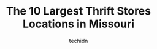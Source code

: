 ---
layout: ampstory
image: https://i0.wp.com/paketmu.com/wp-content/uploads/2023/06/stuff-n-more-0-in-missouri-1686367483.jpeg?resize=640,853
author: techidn
featured: false
description: Explore the diverse Thrift Store scene in Missouri, home to an incredible selection of 10 establishments catering to every taste. Whether youre in search of iconic favorites or undiscovered
title: The 10 Largest Thrift Stores Locations in Missouri
cover:
   title: The 10 Largest Thrift Stores Locations in Missouri
   subtitle: RICKPATE
   background: https://paketmu.com/wp-content/uploads/2023/06/stuff-n-more-0-in-missouri-1686367483.jpeg

pages: 
 - layout: thirds
   top: <h1>#1 Goodwill Store and Donation Center</h1>
   bottom: "<p>The prices at this Goodwill are absolutely ridiculous. $25 for used jeans, $45 for used shoes, and $30+ for jackets! Substantial price increases implemented every 6 month</p>"
   background: https://paketmu.com/wp-content/uploads/2023/06/stuff-n-more-1-in-missouri-1686367483.jpeg
   backgroundblur: true
 - layout: thirds
   top: <h1>#2 Frugals Family Thrift Store</h1>
   bottom: "<p>Went to donate a truck load of stuff (some of which is pictured) and the older lady said we dont want any of it. Apparently they are stocked up and dont need anymore ga</p>"
   background: https://paketmu.com/wp-content/uploads/2023/06/stuff-n-more-2-in-missouri-1686367484.jpeg
   cta:
      link: https://paketmu.com/the-10-largest-thrift-stores-locations-in-missouri/
      text: The 10 Largest Thrift Stores Locations in Missouri
 - layout: thirds
   top: <h1>#3 Goodwill Store and Donation Center</h1>
   bottom: "<p>This use to be one of my favorite place to shop. Unfortunately the past couple years the prices has went up tremendously. Not the least bit impressed</p>"
   background: https://paketmu.com/wp-content/uploads/2023/06/stuff-n-more-3-in-missouri-1686367485.jpeg
   cta:
      link: https://paketmu.com/the-10-largest-thrift-stores-locations-in-missouri/
      text: The 10 Largest Thrift Stores Locations in Missouri
 - layout: thirds
   top: <h1>#4 Goodwill Store and Donation Center</h1>
   bottom: "<p>14373 Manchester Rd, Manchester, MO 63011, United States</p>"
   background: https://images.unsplash.com/photo-1620421680010-0766ff230392?ixlib=rb-4.0.3&ixid=MnwxMjA3fDB8MHxwaG90by1wYWdlfHx8fGVufDB8fHx8&auto=format&fit=crop&w=640&h=853&q=80
   cta:
      link: https://paketmu.com/the-10-largest-thrift-stores-locations-in-missouri/
      text: The 10 Largest Thrift Stores Locations in Missouri
 - layout: thirds
   top: <h1>#5 Goodwill Store and Donation Center</h1>
   bottom: "<p>9116 Manchester Rd, St. Louis, MO 63144, United States</p>"
   background: https://images.unsplash.com/photo-1614648718611-0635f29016cb?ixlib=rb-4.0.3&ixid=MnwxMjA3fDB8MHxwaG90by1wYWdlfHx8fGVufDB8fHx8&auto=format&fit=crop&w=640&h=853&q=80
   cta:
      link: https://paketmu.com/the-10-largest-thrift-stores-locations-in-missouri/
      text: The 10 Largest Thrift Stores Locations in Missouri
 - layout: thirds
   top: <h1>#6 Salvation Army Thrift Store</h1>
   bottom: "<p>1737 S Campbell Ave, Springfield, MO 65807, United States</p>"
   background: https://images.unsplash.com/photo-1549241520-425e3dfc01cb?ixlib=rb-4.0.3&ixid=MnwxMjA3fDB8MHxwaG90by1wYWdlfHx8fGVufDB8fHx8&auto=format&fit=crop&w=640&h=853&q=80
   cta:
      link: https://paketmu.com/the-10-largest-thrift-stores-locations-in-missouri/
      text: The 10 Largest Thrift Stores Locations in Missouri
 - layout: thirds
   top: <h1>#7 NCJW The Resale Shop</h1>
   bottom: "<p>295 N Lindbergh Blvd, St. Louis, MO 63141, United States</p>"
   background: https://images.unsplash.com/photo-1602536052359-ef94c21c5948?ixlib=rb-4.0.3&ixid=MnwxMjA3fDB8MHxwaG90by1wYWdlfHx8fGVufDB8fHx8&auto=format&fit=crop&w=640&h=853&q=80
   cta:
      link: https://paketmu.com/the-10-largest-thrift-stores-locations-in-missouri/
      text: The 10 Largest Thrift Stores Locations in Missouri
 - layout: thirds
   middle: Continue reading...
   background: https://images.unsplash.com/photo-1632260260864-caf7fde5ec36?ixlib=rb-4.0.3&ixid=MnwxMjA3fDB8MHxwaG90by1wYWdlfHx8fGVufDB8fHx8&auto=format&fit=crop&w=640&h=853&q=80
   cta:
      link: https://paketmu.com/the-10-largest-thrift-stores-locations-in-missouri/
      text: The 10 Largest Thrift Stores Locations in Missouri
      
---
